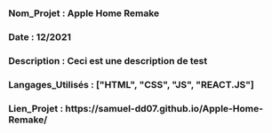<h3>Nom_Projet : Apple Home Remake</h3>
<h3>Date : 12/2021</h3>
<h3>Description : Ceci est une description de test</h3>
<h3>Langages_Utilisés : ["HTML", "CSS", "JS", "REACT.JS"]</h3>
<h3>Lien_Projet : https://samuel-dd07.github.io/Apple-Home-Remake/</h3>